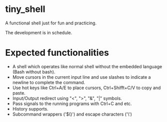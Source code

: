 # tiny_shell
A functional shell just for fun and practicing.

The development is in schedule.

# Expected functionalities

* A shell which operates like normal shell without the embedded language (Bash without bash).
* Move cursors in the current input line and use slashes to indicate a newline to complete the command.
* Use hot keys like Ctrl+A/E to place cursors, Ctrl+Shifft+C/V to copy and paste.
* Input/Output redirect using "<", ">", "&", "|" symbols. 
* Pass signals to the running programs with Ctrl+C and etc.
* History supports.
* Subcommand wrappers ('$()') and escape characters ('\\')
